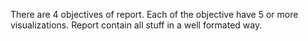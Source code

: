 There are 4 objectives of report. Each of the objective have 5 or more visualizations. Report contain all stuff in a well formated way.
